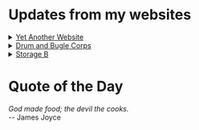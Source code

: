 # Updates from my websites

<details><summary> <a href="https://www.amon-hen.com">Yet Another Website</a> </summary>

* <a href="https://www.amon-hen.com/politics/34554">Gang Databases</a>
* <a href="https://www.amon-hen.com/computing/internet/www/435">Quote of the Day</a>
* <a href="https://www.amon-hen.com/politics/34547">Cheater</a>
* <a href="https://www.amon-hen.com/television/5880">MST3K Short 0906 – Century 21 Calling</a>
* <a href="https://www.amon-hen.com/movies/34536">Attack of the Eye Creatures (1967)</a>
* <a href="https://www.amon-hen.com/music/34511">Dream State</a>
* <a href="https://www.amon-hen.com/humor/34533">RiffTrax – Masks of Grass</a>
* <a href="https://www.amon-hen.com/food/34527">Mmmm, Manwich</a>
* <a href="https://www.amon-hen.com/books/297">Reading: Dying Inside</a>
* <a href="https://www.amon-hen.com/television/8609">MST3K 0204 – Catalina Caper</a>
</details>

<details><summary> <a href="https://www.drum-corps.net">Drum and Bugle Corps</a> </summary>

* <a href="https://www.drum-corps.net/scores/dci/3931">Summer Music Games in Cincinnati (2025)</a>
* <a href="https://www.drum-corps.net/scores/dci/3925">DCI in Motion (2025)</a>
* <a href="https://www.drum-corps.net/scores/dci/3922">NightBEAT (2025)</a>
* <a href="https://www.drum-corps.net/scores/dci/3919">Midwest Classic (2025)</a>
* <a href="https://www.drum-corps.net/scores/dci/3914">DCI Southeastern Championship (2025)</a>
* <a href="https://www.drum-corps.net/scores/dci/3911">Bushwackers Invitational (2025)</a>
* <a href="https://www.drum-corps.net/news/3903">Drum Corps World – July 25, 2025</a>
* <a href="https://www.drum-corps.net/scores/dci/3900">DCI Nashville (2025)</a>
* <a href="https://www.drum-corps.net/scores/dci/3897">Drums on Parade (2025)</a>
* <a href="https://www.drum-corps.net/scores/dci/3893">DCI Birmingham (2025)</a>
</details>

<details><summary> <a href="https://www.storage-b.com">Storage B</a> </summary>

* <a href="https://www.storage-b.com/ai/1105">Not Even Close</a>
* <a href="https://www.storage-b.com/math-numerical-analysis/1081">Crummy Code from Copilot</a>
* <a href="https://www.storage-b.com/humor/1067">Meeting Driven Development</a>
* <a href="https://www.storage-b.com/c/1057">CLion Is Now Free for Non-Commercial Use</a>
* <a href="https://www.storage-b.com/humor/1052">Programmers Then and Now</a>
* <a href="https://www.storage-b.com/c/1050">Strategies for Developing Safety-Critical Software in C++</a>
* <a href="https://www.storage-b.com/ai/1048">What trillion-dollar problem is AI trying to solve?</a>
* <a href="https://www.storage-b.com/math-numerical-analysis/1036">Hypot</a>
* <a href="https://www.storage-b.com/c/1015">Uploading Consciousness</a>
* <a href="https://www.storage-b.com/humor/1003">SCRUM: An Honest Ad</a>
</details>

# Quote of the Day
<p><em>God made food; the devil the cooks.</em><br /> -- James Joyce</p>
